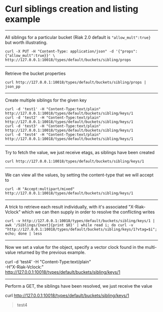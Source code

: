 # Curl siblings creation and listing example

---

All siblings for a particular bucket (Riak 2.0 default is `"allow_mult":true}` but worth illustrating.

```
curl -X PUT -H "Content-Type: application/json" -d '{"props":{"allow_mult":true}}' \
http://127.0.0.1:10018/types/default/buckets/sibling/props
```

---

Retrieve the bucket properties

```
curl http://127.0.0.1:10018/types/default/buckets/sibling/props | json_pp
```

---
Create multiple siblings for the given key

```
curl -d 'test1' -H "Content-Type:text/plain" http://127.0.0.1:10018/types/default/buckets/sibling/keys/1
curl -d 'test2' -H "Content-Type:text/plain" http://127.0.0.1:10018/types/default/buckets/sibling/keys/1
curl -d 'test3' -H "Content-Type:text/plain" http://127.0.0.1:10018/types/default/buckets/sibling/keys/1
curl -d 'test4' -H "Content-Type:text/plain" http://127.0.0.1:10018/types/default/buckets/sibling/keys/1
```
---
Try to fetch the value, we just receive etags, as siblings have been created

```
curl http://127.0.0.1:10018/types/default/buckets/sibling/keys/1
```
---

We can view all the values, by setting the content-type that we will accept to 

```
curl -H "Accept:multipart/mixed" http://127.0.0.1:10018/types/default/buckets/sibling/keys/1
```

---

A trick to retrieve each result individually, with it's associated "X-Riak-Vclock" which we can then supply in order to resolve the conflicting writes

```
curl -v http://127.0.0.1:10018/types/default/buckets/sibling/keys/1 |  awk '/Siblings/{next}{print $0}' | while read i; do curl -v "http://127.0.0.1:10018/types/default/buckets/sibling/keys/1?vtag=$i"; echo; done | less
```
---

Now we set a value for the object, specify a vector clock found in the multi-value returned by the previous example.

curl -d 'test4' -H "Content-Type:text/plain" \
-H"X-Riak-Vclock:<One of the Vclocks returned in the preceeding example>" \
http://127.0.0.1:10018/types/default/buckets/sibling/keys/1

---

Perform a GET, the siblings have been resolved, we just receive the value

curl http://127.0.0.1:10018/types/default/buckets/sibling/keys/1
>test4
